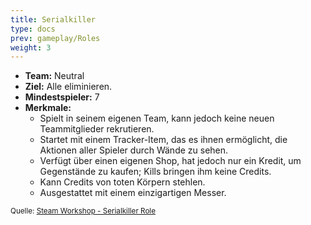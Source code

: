 ```yaml
---
title: Serialkiller
type: docs
prev: gameplay/Roles
weight: 3
---
```


- **Team:** Neutral
- **Ziel:** Alle eliminieren.
- **Mindestspieler:** 7
- **Merkmale:**
  - Spielt in seinem eigenen Team, kann jedoch keine neuen Teammitglieder rekrutieren.
  - Startet mit einem Tracker-Item, das es ihnen ermöglicht, die Aktionen aller Spieler durch Wände zu sehen.
  - Verfügt über einen eigenen Shop, hat jedoch nur ein Kredit, um Gegenstände zu kaufen; Kills bringen ihm keine Credits.
  - Kann Credits von toten Körpern stehlen.
  - Ausgestattet mit einem einzigartigen Messer.

<small>Quelle: [Steam Workshop - Serialkiller Role](https://steamcommunity.com/sharedfiles/filedetails/?id=1363905854)</small>

